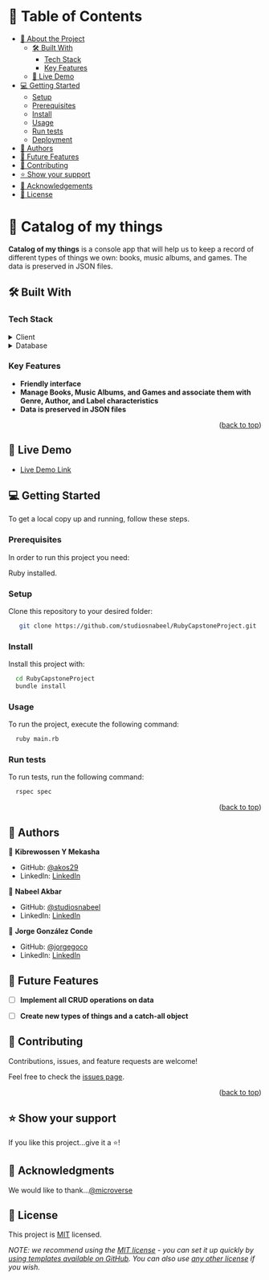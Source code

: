<a name="readme-top"></a>


# 📗 Table of Contents

- [📖 About the Project](#about-project)
  - [🛠 Built With](#built-with)
    - [Tech Stack](#tech-stack)
    - [Key Features](#key-features)
  - [🚀 Live Demo](#live-demo)
- [💻 Getting Started](#getting-started)
  - [Setup](#setup)
  - [Prerequisites](#prerequisites)
  - [Install](#install)
  - [Usage](#usage)
  - [Run tests](#run-tests)
  - [Deployment](#triangular_flag_on_post-deployment)
- [👥 Authors](#authors)
- [🔭 Future Features](#future-features)
- [🤝 Contributing](#contributing)
- [⭐️ Show your support](#support)
- [🙏 Acknowledgements](#acknowledgements)
- [📝 License](#license)


# 📖 Catalog of my things <a name="about-project"></a>

**Catalog of my things** is a console app that will help us to keep a record of different types of things we own: books, music albums, and games. The data is preserved in JSON files. 


## 🛠 Built With <a name="built-with"></a>

### Tech Stack <a name="tech-stack"></a>

<details>
  <summary>Client</summary>
  <ul>
    <li>Ruby</li>
  </ul>
</details>

<details>
<summary>Database</summary>
  <ul>
    <li>JSON</li>
    <li>PostgreSQL</li>
  </ul>
</details>


### Key Features <a name="key-features"></a>

- **Friendly interface**
- **Manage Books, Music Albums, and Games and associate them with Genre, Author, and Label characteristics**
- **Data is preserved in JSON files**

<p align="right">(<a href="#readme-top">back to top</a>)</p>

## 🚀 Live Demo <a name="live-demo"></a>

- [Live Demo Link](https://github.com/studiosnabeel/RubyCapstoneProject)


## 💻 Getting Started <a name="getting-started"></a>

To get a local copy up and running, follow these steps.

### Prerequisites

In order to run this project you need:

Ruby installed.

### Setup

Clone this repository to your desired folder:


```sh
   git clone https://github.com/studiosnabeel/RubyCapstoneProject.git
```

### Install

Install this project with:

```sh
  cd RubyCapstoneProject
  bundle install
```

### Usage

To run the project, execute the following command:

```sh
  ruby main.rb
```

### Run tests

To run tests, run the following command:

```sh
  rspec spec
```

<p align="right">(<a href="#readme-top">back to top</a>)</p>


## 👥 Authors <a name="authors"></a>

👤 **Kibrewossen Y Mekasha**

- GitHub: [@akos29](https://github.com/akos29)
- LinkedIn: [LinkedIn](https://www.linkedin.com/in/kibrewossen-y-mekasha/)

👤 **Nabeel Akbar**

- GitHub: [@studiosnabeel](https://github.com/studiosnabeel)
- LinkedIn: [LinkedIn](https://www.linkedin.com/in/studiosnabeel/)

👤 **Jorge González Conde**

- GitHub: [@jorgegoco](https://github.com/jorgegoco)
- LinkedIn: [LinkedIn](https://www.linkedin.com/in/jorgegoco/)



## 🔭 Future Features <a name="future-features"></a>

- [ ] **Implement all CRUD operations on data**
- [ ] **Create new types of things and a catch-all object**


## 🤝 Contributing <a name="contributing"></a>

Contributions, issues, and feature requests are welcome!

Feel free to check the [issues page](https://github.com/studiosnabeel/RubyCapstoneProject/issues).

<p align="right">(<a href="#readme-top">back to top</a>)</p>


## ⭐️ Show your support <a name="support"></a>


If you like this project...give it a ⭐️!




## 🙏 Acknowledgments <a name="acknowledgements"></a>

We would like to thank...[@microverse](https://www.microverse.org/)



## 📝 License <a name="license"></a>

This project is [MIT](./MIT.md) licensed.

_NOTE: we recommend using the [MIT license](https://choosealicense.com/licenses/mit/) - you can set it up quickly by [using templates available on GitHub](https://docs.github.com/en/communities/setting-up-your-project-for-healthy-contributions/adding-a-license-to-a-repository). You can also use [any other license](https://choosealicense.com/licenses/) if you wish._
